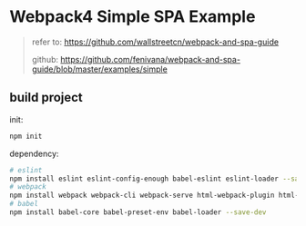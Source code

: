 # Webpack4 Simple SPA Example

> refer to: <https://github.com/wallstreetcn/webpack-and-spa-guide>
> 
> github: <https://github.com/fenivana/webpack-and-spa-guide/blob/master/examples/simple>

## build project

init:

```sh
npm init
```

dependency:

```sh
# eslint
npm install eslint eslint-config-enough babel-eslint eslint-loader --save-dev
# webpack
npm install webpack webpack-cli webpack-serve html-webpack-plugin html-loader css-loader style-loader file-loader url-loader --save-dev
# babel
npm install babel-core babel-preset-env babel-loader --save-dev
```

